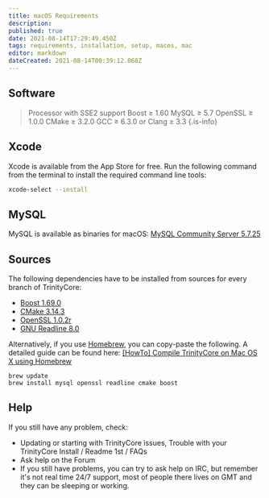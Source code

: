 ```yaml
---
title: macOS Requirements
description: 
published: true
date: 2021-08-14T17:29:49.450Z
tags: requirements, installation, setup, macos, mac
editor: markdown
dateCreated: 2021-08-14T00:39:12.068Z
---
```


## Software
> Processor with SSE2 support 
> Boost ≥ 1.60
> MySQL ≥ 5.7
> OpenSSL ≥ 1.0.0 
> CMake ≥ 3.2.0
> GCC ≥ 6.3.0 or Clang  ≥ 3.3
{.is-info}

## Xcode
Xcode is available from the App Store for free. Run the following command from the terminal to install the required command line tools:
```bash
xcode-select --install
```
## MySQL
MySQL is available as binaries for macOS: [MySQL Community Server 5.7.25](https://dev.mysql.com/downloads/mysql/5.7.html)

## Sources
The following dependencies have to be installed from sources for every branch of TrinityCore:

- [Boost 1.69.0](https://dl.bintray.com/boostorg/release/1.69.0/source/boost_1_69_0.tar.gz)
- [CMake 3.14.3](https://cmake.org/files/v3.14/cmake-3.14.3.tar.gz)
- [OpenSSL 1.0.2r](https://www.openssl.org/source/openssl-1.0.2r.tar.gz)
- [GNU Readline 8.0](https://ftp.gnu.org/gnu/readline/readline-8.0.tar.gz)

Alternatively, if you use [Homebrew](http://brew.sh/), you can copy-paste the following. A detailed guide can be found here: [[HowTo] Compile TrinityCore on Mac OS X using Homebrew](http://www.trinitycore.org/f/topic/10515-howto-compile-trinitycore-on-mac-os-x-using-homebrew)
```
brew update
brew install mysql openssl readline cmake boost
```

## Help
If you still have any problem, check:

- Updating or starting with TrinityCore issues, Trouble with your TrinityCore Install / Readme 1st / FAQs
- Ask help on the Forum
- If you still have problems, you can try to ask help on IRC, but remember it's not real time 24/7 support, most of people there lives on GMT and they can be sleeping or working.